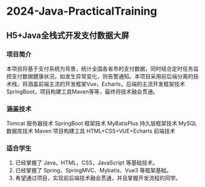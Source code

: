 # 2024-Java-PracticalTraining

## H5+Java全栈式开发支付数据⼤屏

### 项目简介
本项目将基于支付系统为背景，统计全国各省市的支付数据，同时结合定时任务监控支付数据健康状况，如发生异常变化，则告警通知。本项目采用前后端分离的技术栈，将涵盖前端主流的开发框架Vue，Echarts，后端的主流开发框架技术SpringBoot，项目构建工具Maven等等，最终将技术融会贯通。

### 涵盖技术
Tomcat 服务器技术
SpringBoot 框架技术
MyBatisPlus 持久层框架技术
MySQL 数据库技术
Maven 项目构建工具
HTML+CSS+VUE+Echarts 前端技术

### 适合学生
1. 已经掌握了 Java，HTML，CSS，JavaScript 等基础技术。
2. 已经掌握了 Spring、SpringMVC、Mybatis、Vue3 等框架基础。
3. 希望通过项目，实现前后端技术融会贯通，并且掌握开发流程的同学。
